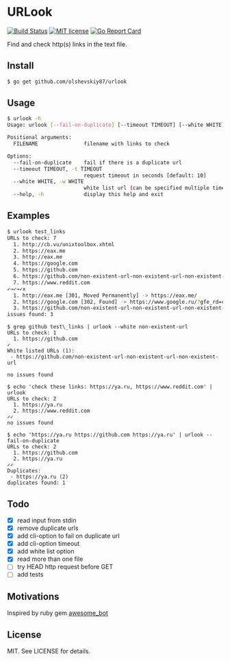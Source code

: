 URLook
======

[![Build Status](https://api.travis-ci.org/olshevskiy87/urlook.svg?branch=master)](https://travis-ci.org/olshevskiy87/urlook) [![MIT license](https://img.shields.io/badge/License-MIT-blue.svg)](https://lbesson.mit-license.org/) [![Go Report Card](https://goreportcard.com/badge/github.com/olshevskiy87/urlook)](https://goreportcard.com/report/github.com/olshevskiy87/urlook)

Find and check http(s) links in the text file.

Install
-------

```bash
$ go get github.com/olshevskiy87/urlook
```

Usage
-----

```bash
$ urlook -h
Usage: urlook [--fail-on-duplicate] [--timeout TIMEOUT] [--white WHITE] FILENAME

Positional arguments:
  FILENAME               filename with links to check

Options:
  --fail-on-duplicate    fail if there is a duplicate url
  --timeout TIMEOUT, -t TIMEOUT
                         request timeout in seconds [default: 10]
  --white WHITE, -w WHITE
                         white list url (can be specified multiple times)
  --help, -h             display this help and exit
```

Examples
--------

```bash
$ urlook test_links
URLs to check: 7
  1. http://cb.vu/unixtoolbox.xhtml
  2. https://eax.me
  3. http://eax.me
  4. https://google.com
  5. https://github.com
  6. https://github.com/non-existent-url-non-existent-url-non-existent-url
  7. https://www.reddit.com
✓→✓→✓x
  1. http://eax.me [301, Moved Permanently] -> https://eax.me/
  2. https://google.com [302, Found] -> https://www.google.ru/?gfe_rd=cr&dcr=0&ei=EFSZWqWQAcGDtAGArrLYBw
  3. https://github.com/non-existent-url-non-existent-url-non-existent-url [404, Not Found]
issues found: 3
```

```
$ grep github test\_links | urlook --white non-existent-url
URLs to check: 1
  1. https://github.com
✓
White listed URLs (1):
 - https://github.com/non-existent-url-non-existent-url-non-existent-url

no issues found
```

```
$ echo 'check these links: https://ya.ru, https://www.reddit.com' | urlook
URLs to check: 2
  1. https://ya.ru
  2. https://www.reddit.com
✓✓
no issues found
```

```
$ echo 'https://ya.ru https://github.com https://ya.ru' | urlook --fail-on-duplicate
URLs to check: 2
  1. https://github.com
  2. https://ya.ru
✓✓
Duplicates:
 - https://ya.ru (2)
duplicates found: 1
```

Todo
----

- [x] read input from stdin
- [x] remove duplicate urls
- [x] add cli-option to fail on duplicate url
- [x] add cli-option timeout
- [x] add white list option
- [x] read more than one file
- [ ] try HEAD http request before GET
- [ ] add tests

Motivations
-----------

Inspired by ruby gem [awesome\_bot](https://rubygems.org/gems/awesome_bot)

License
-------

MIT. See LICENSE for details.
